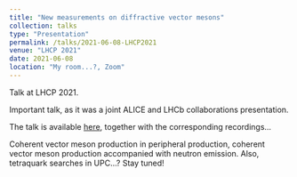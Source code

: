 ```yaml
---
title: "New measurements on diffractive vector mesons"
collection: talks
type: "Presentation"
permalink: /talks/2021-06-08-LHCP2021
venue: "LHCP 2021"
date: 2021-06-08
location: "My room...?, Zoom"
---
```


Talk at LHCP 2021.

Important talk, as it was a joint ALICE and LHCb collaborations presentation.

The talk is available [here](https://indico.cern.ch/event/905399/contributions/4291683/),
together with the corresponding recordings...

Coherent vector meson production in peripheral production, coherent vector meson production accompanied with neutron emission.
Also, tetraquark searches in UPC...?
Stay tuned!
